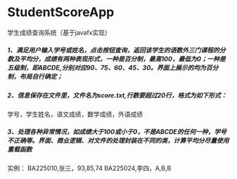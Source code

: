 # StudentScoreApp
学生成绩查询系统（基于javafx实现）
##### 1、满足用户输入学号或姓名，点击按钮查询，返回该学生的语数外三门课程的分数及平均分，成绩有两种表现形式，一种是百分制，最高100，最低为0；一种是五级制，即ABCDE,分别对应90、75、60、45、30。界面上展示的均为百分制，布局自行确定；
##### 2、信息保存在文件里，文件名为score.txt,行数要超过20行，格式为如下形式：
学号，学生姓名，语文成绩，数学成绩，外语成绩
##### 3、处理各种异常情况，如成绩大于100或小于0，不是ABCDE的任何一种，学号不正确等。界面、商业逻辑、对文件的处理封装在不同的类，计算平均分尽量使用重载函数
实例：
BA225010,张三，93,85,74
BA225024,李四，A,B,B

